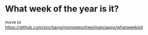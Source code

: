 # What week of the year is it?

move to https://github.com/sinchang/monorepo/tree/main/apps/whatweekisit
